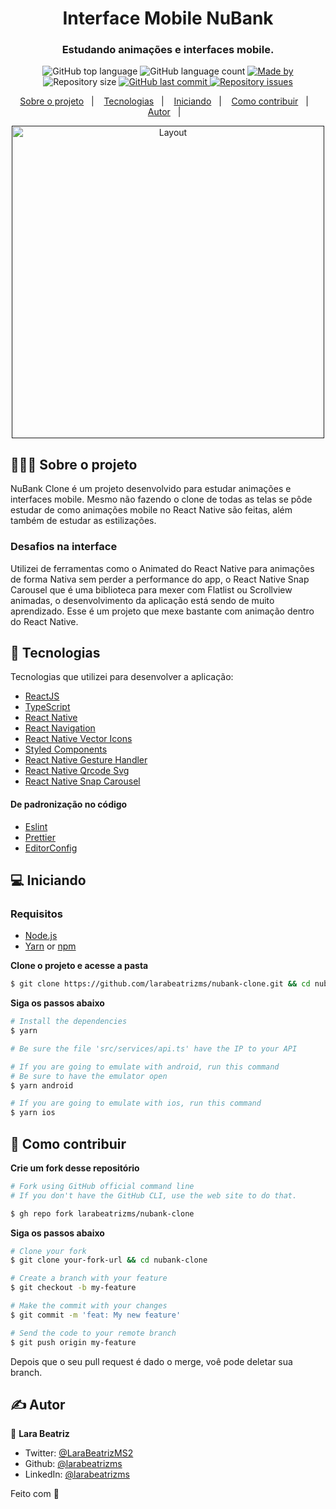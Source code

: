 <h1 align="center">
  Interface Mobile NuBank 
</h1>

<h3 align="center">
  Estudando animações e interfaces mobile.
</h3>

<p align="center">
  <img alt="GitHub top language" src="https://img.shields.io/github/languages/top/larabeatrizms/nubank-clone">

  <img alt="GitHub language count" src="https://img.shields.io/github/languages/count/larabeatrizms/nubank-clone">

  <a href="https://www.linkedin.com/in/larabeatrizms/">
    <img alt="Made by" src="https://img.shields.io/badge/made%20by-Lara%20Beatriz-gree">
  </a>
  
  <img alt="Repository size" src="https://img.shields.io/github/repo-size/larabeatrizms/nubank-clone">
  
  <a href="https://github.com/larabeatrizms/nubank-clone/commits/master">
    <img alt="GitHub last commit" src="https://img.shields.io/github/last-commit/larabeatrizms/nubank-clone">
  </a>
  
  <a href="https://github.com/larabeatrizms/nubank-clone/issues">
    <img alt="Repository issues" src="https://img.shields.io/github/issues/larabeatrizms/nubank-clone">
  </a>
</p>

<p align="center">
  <a href="#-sobre-o-projeto">Sobre o projeto</a>&nbsp;&nbsp;&nbsp;|&nbsp;&nbsp;&nbsp;
  <a href="#-tecnologias">Tecnologias</a>&nbsp;&nbsp;&nbsp;|&nbsp;&nbsp;&nbsp;
  <a href="#-Iniciando">Iniciando</a>&nbsp;&nbsp;&nbsp;|&nbsp;&nbsp;&nbsp;
  <a href="#-como-contribuir">Como contribuir</a>&nbsp;&nbsp;&nbsp;|&nbsp;&nbsp;&nbsp;
  <a href="#-autor">Autor</a>&nbsp;&nbsp;&nbsp;|&nbsp;&nbsp;&nbsp;
</p>

<p align="center">
  <a href="" rel="noopener">
    <img height="500" alt="Layout"  src="https://i.gyazo.com/5d7ca3a137960b9ca0f6c593e02d9136.gif">
  </a>
</p>

## 👨🏻‍💻 Sobre o projeto

NuBank Clone é um projeto desenvolvido para estudar animações e interfaces mobile. Mesmo não fazendo o clone de todas as telas se pôde estudar de como animações mobile no React Native são feitas, além também de estudar as estilizações.

### Desafios na interface

Utilizei de ferramentas como o Animated do React Native para animações de forma Nativa sem perder a performance do app, o React Native Snap Carousel que é uma biblioteca para mexer com Flatlist ou Scrollview animadas, o desenvolvimento da aplicação está sendo de muito aprendizado. Esse é um projeto que mexe bastante com animação dentro do React Native.

## 🚀 Tecnologias

Tecnologias que utilizei para desenvolver a aplicação:

- [ReactJS](https://reactjs.org/)
- [TypeScript](https://www.typescriptlang.org/)
- [React Native](https://reactnative.dev/)
- [React Navigation](https://reactnavigation.org/)
- [React Native Vector Icons](https://github.com/oblador/react-native-vector-icons)
- [Styled Components](https://styled-components.com/)
- [React Native Gesture Handler](https://docs.swmansion.com/react-native-gesture-handler/docs/getting-started.html)
- [React Native Qrcode Svg](https://github.com/awesomejerry/react-native-qrcode-svg#readme)
- [React Native Snap Carousel](https://github.com/archriss/react-native-snap-carousel)

#### De padronização no código

- [Eslint](https://eslint.org/)
- [Prettier](https://prettier.io/)
- [EditorConfig](https://editorconfig.org/)

## 💻 Iniciando

### Requisitos

- [Node.js](https://nodejs.org/en/)
- [Yarn](https://classic.yarnpkg.com/) or [npm](https://www.npmjs.com/)

**Clone o projeto e acesse a pasta**

```bash
$ git clone https://github.com/larabeatrizms/nubank-clone.git && cd nubank-clone
```

**Siga os passos abaixo**

```bash
# Install the dependencies
$ yarn

# Be sure the file 'src/services/api.ts' have the IP to your API

# If you are going to emulate with android, run this command
# Be sure to have the emulator open
$ yarn android

# If you are going to emulate with ios, run this command
$ yarn ios
```

## 🤔 Como contribuir

**Crie um fork desse repositório**

```bash
# Fork using GitHub official command line
# If you don't have the GitHub CLI, use the web site to do that.

$ gh repo fork larabeatrizms/nubank-clone
```

**Siga os passos abaixo**

```bash
# Clone your fork
$ git clone your-fork-url && cd nubank-clone

# Create a branch with your feature
$ git checkout -b my-feature

# Make the commit with your changes
$ git commit -m 'feat: My new feature'

# Send the code to your remote branch
$ git push origin my-feature
```

Depois que o seu pull request é dado o merge, voê pode deletar sua branch.

## ✍️ Autor

👤 **Lara Beatriz**

- Twitter: [@LaraBeatrizMS2](https://twitter.com/LaraBeatrizMS2)
- Github: [@larabeatrizms](https://github.com/larabeatrizms)
- LinkedIn: [@larabeatrizms](https://linkedin.com/in/larabeatrizms)

Feito com 💜
